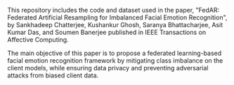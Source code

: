 This repository includes the code and dataset used in the paper, "FedAR: Federated Artificial Resampling for Imbalanced Facial Emotion Recognition", by Sankhadeep Chatterjee,  Kushankur Ghosh,  Saranya Bhattacharjee,  Asit Kumar Das, and Soumen Banerjee published in IEEE Transactions on Affective Computing.

The main objective of this paper is to propose a federated learning-based facial emotion recognition framework by mitigating class imbalance on the client models, while ensuring data privacy and preventing adversarial attacks from biased client data.
